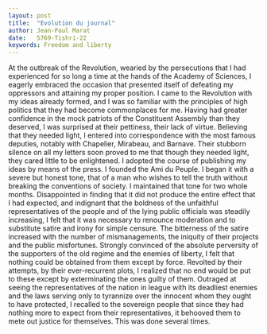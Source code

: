 ```yaml
---
layout: post
title:  "Evolution du journal"
author: Jean-Paul Marat
date:   5769-Tishri-22
keywords: Freedom and liberty
---
```


At the outbreak of the Revolution, wearied by the persecutions that I had experienced for so long a time at the hands of the Academy of Sciences, I eagerly embraced the occasion that presented itself of defeating my oppressors and attaining my proper position. I came to the Revolution with my ideas already formed, and I was so familiar with the principles of high politics that they had become commonplaces for me. Having had greater confidence in the mock patriots of the Constituent Assembly than they deserved, I was surprised at their pettiness, their lack of virtue. Believing that they needed light, I entered into correspondence with the most famous deputies, notably with Chapelier, Mirabeau, and Barnave. Their stubborn silence on all my letters soon proved to me that though they needed light, they cared little to be enlightened. I adopted the course of publishing my ideas by means of the press. I founded the Ami du Peuple. I began it with a severe but honest tone, that of a man who wishes to tell the truth without breaking the conventions of society. I maintained that tone for two whole months. Disappointed in finding that it did not produce the entire effect that I had expected, and indignant that the boldness of the unfaithful representatives of the people and of the lying public officials was steadily increasing, I felt that it was necessary to renounce moderation and to substitute satire and irony for simple censure. The bitterness of the satire increased with the number of mismanagements, the iniquity of their projects and the public misfortunes. Strongly convinced of the absolute perversity of the supporters of the old regime and the enemies of liberty, I felt that nothing could be obtained from them except by force. Revolted by their attempts, by their ever-recurrent plots, I realized that no end would be put to these except by exterminating the ones guilty of them. Outraged at seeing the representatives of the nation in league with its deadliest enemies and the laws serving only to tyrannize over the innocent whom they ought to have protected, I recalled to the sovereign people that since they had nothing more to expect from their representatives, it behooved them to mete out justice for themselves. This was done several times.
